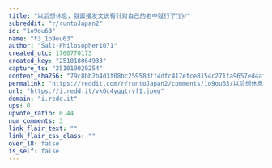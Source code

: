 ```yaml
---
title: "以后想休息，就直接发文说有针对自己的老中就行了🏃🏻‍♂️"
subreddit: "r/runtoJapan2"
id: "1o9ou63"
name: "t3_1o9ou63"
author: "Salt-Philosopher1071"
created_utc: 1760770173
created_key: "251018064933"
capture_ts: "251019020254"
content_sha256: "79c8bb2b4d3f08bc25958dff4dfc417efce8154c271fa9657ed4af604fba7cee"
permalink: "https://reddit.com/r/runtoJapan2/comments/1o9ou63/以后想休息就直接发文说有针对自己的老中就行了/"
url: "https://i.redd.it/vk6c4yqqtrvf1.jpeg"
domain: "i.redd.it"
ups: 0
upvote_ratio: 0.44
num_comments: 3
link_flair_text: ""
link_flair_css_class: ""
over_18: false
is_self: false
---
```


